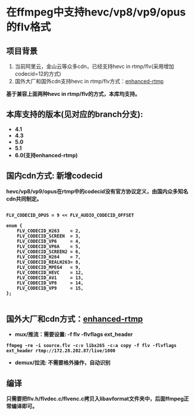 # 在ffmpeg中支持hevc/vp8/vp9/opus的flv格式
## 项目背景
1. 当前阿里云，金山云等众多cdn，已经支持hevc in rtmp/flv(采用增加codecid=12的方式)
2. 国外大厂和国外cdn支持hevc in rtmp/flv方式：[enhanced-rtmp](https://github.com/veovera/enhanced-rtmp)

<b>基于兼容上面两种hevc in rtmp/flv的方式，本库均支持。<b>

## 本库支持的版本(见对应的branch分支):
* 4.1
* 4.3
* 5.0
* 5.1
* 6.0(支持enhanced-rtmp)

## 国内cdn方式: 新增codecid
hevc/vp8/vp9/opus在rtmp中的codecid没有官方协议定义，由国内众多知名cdn共同制定。
<pre>
<code>
FLV_CODECID_OPUS = 9 << FLV_AUDIO_CODECID_OFFSET

enum {
    FLV_CODECID_H263    = 2,
    FLV_CODECID_SCREEN  = 3,
    FLV_CODECID_VP6     = 4,
    FLV_CODECID_VP6A    = 5,
    FLV_CODECID_SCREEN2 = 6,
    FLV_CODECID_H264    = 7,
    FLV_CODECID_REALH263= 8,
    FLV_CODECID_MPEG4   = 9,
    FLV_CODECID_HEVC    = 12,
    FLV_CODECID_AV1     = 13,
    FLV_CODECID_VP8     = 14,
    FLV_CODECID_VP9     = 15,
};
</code>
</pre>

## 国外大厂和cdn方式：[enhanced-rtmp](https://github.com/veovera/enhanced-rtmp)
* mux/推流：需要设置: -f flv -flvflags ext_header
```markup
ffmpeg -re -i source.flv -c:v libx265 -c:a copy -f flv -flvflags ext_header rtmp://172.28.202.87/live/1000
```
* demux/拉流: 不需要格外操作，自动识别

## 编译
只需要把flv.h/flvdec.c/flvenc.c拷贝入libavformat文件夹中，后面ffmpeg正常编译即可。


